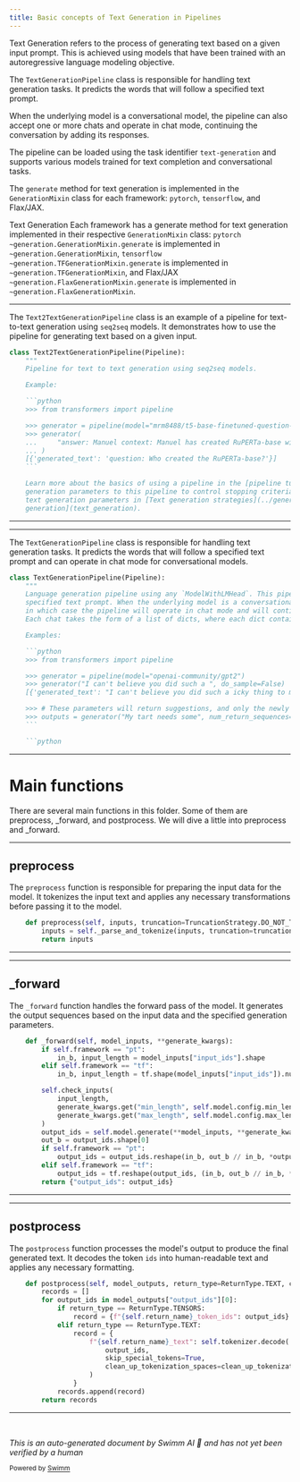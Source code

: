 ```yaml
---
title: Basic concepts of Text Generation in Pipelines
---
```

Text Generation refers to the process of generating text based on a given input prompt. This is achieved using models that have been trained with an autoregressive language modeling objective.

The <SwmToken path="src/transformers/pipelines/text_generation.py" pos="38:2:2" line-data="class TextGenerationPipeline(Pipeline):">`TextGenerationPipeline`</SwmToken> class is responsible for handling text generation tasks. It predicts the words that will follow a specified text prompt.

When the underlying model is a conversational model, the pipeline can also accept one or more chats and operate in chat mode, continuing the conversation by adding its responses.

The pipeline can be loaded using the task identifier <SwmToken path="src/transformers/pipelines/text_generation.py" pos="73:3:5" line-data="    `&quot;text-generation&quot;`.">`text-generation`</SwmToken> and supports various models trained for text completion and conversational tasks.

The <SwmToken path="src/transformers/pipelines/text2text_generation.py" pos="191:9:9" line-data="        output_ids = self.model.generate(**model_inputs, **generate_kwargs)">`generate`</SwmToken> method for text generation is implemented in the <SwmToken path="src/transformers/pipelines/text2text_generation.py" pos="54:24:24" line-data="    documentation](https://huggingface.co/docs/transformers/en/main_classes/text_generation#transformers.generation.GenerationMixin.generate)">`GenerationMixin`</SwmToken> class for each framework: <SwmToken path="src/transformers/pipelines/text2text_generation.py" pos="233:9:9" line-data="    # use bart in pytorch">`pytorch`</SwmToken>, <SwmToken path="src/transformers/pipelines/text2text_generation.py" pos="10:3:3" line-data="    import tensorflow as tf">`tensorflow`</SwmToken>, and Flax/JAX.

Text Generation Each framework has a generate method for text generation implemented in their respective <SwmToken path="src/transformers/pipelines/text2text_generation.py" pos="54:24:24" line-data="    documentation](https://huggingface.co/docs/transformers/en/main_classes/text_generation#transformers.generation.GenerationMixin.generate)">`GenerationMixin`</SwmToken> class: <SwmToken path="src/transformers/pipelines/text2text_generation.py" pos="233:9:9" line-data="    # use bart in pytorch">`pytorch`</SwmToken> `~generation.GenerationMixin.generate` is implemented in `~generation.GenerationMixin`, <SwmToken path="src/transformers/pipelines/text2text_generation.py" pos="10:3:3" line-data="    import tensorflow as tf">`tensorflow`</SwmToken> `~generation.TFGenerationMixin.generate` is implemented in `~generation.TFGenerationMixin`, and Flax/JAX `~generation.FlaxGenerationMixin.generate` is implemented in `~generation.FlaxGenerationMixin`.

<SwmSnippet path="/src/transformers/pipelines/text2text_generation.py" line="26">

---

The <SwmToken path="src/transformers/pipelines/text2text_generation.py" pos="26:2:2" line-data="class Text2TextGenerationPipeline(Pipeline):">`Text2TextGenerationPipeline`</SwmToken> class is an example of a pipeline for text-to-text generation using <SwmToken path="src/transformers/pipelines/text2text_generation.py" pos="28:15:15" line-data="    Pipeline for text to text generation using seq2seq models.">`seq2seq`</SwmToken> models. It demonstrates how to use the pipeline for generating text based on a given input.

````python
class Text2TextGenerationPipeline(Pipeline):
    """
    Pipeline for text to text generation using seq2seq models.

    Example:

    ```python
    >>> from transformers import pipeline

    >>> generator = pipeline(model="mrm8488/t5-base-finetuned-question-generation-ap")
    >>> generator(
    ...     "answer: Manuel context: Manuel has created RuPERTa-base with the support of HF-Transformers and Google"
    ... )
    [{'generated_text': 'question: Who created the RuPERTa-base?'}]
    ```

    Learn more about the basics of using a pipeline in the [pipeline tutorial](../pipeline_tutorial). You can pass text
    generation parameters to this pipeline to control stopping criteria, decoding strategy, and more. Learn more about
    text generation parameters in [Text generation strategies](../generation_strategies) and [Text
    generation](text_generation).

````

---

</SwmSnippet>

<SwmSnippet path="/src/transformers/pipelines/text_generation.py" line="38">

---

The <SwmToken path="src/transformers/pipelines/text_generation.py" pos="38:2:2" line-data="class TextGenerationPipeline(Pipeline):">`TextGenerationPipeline`</SwmToken> class is responsible for handling text generation tasks. It predicts the words that will follow a specified text prompt and can operate in chat mode for conversational models.

````python
class TextGenerationPipeline(Pipeline):
    """
    Language generation pipeline using any `ModelWithLMHead`. This pipeline predicts the words that will follow a
    specified text prompt. When the underlying model is a conversational model, it can also accept one or more chats,
    in which case the pipeline will operate in chat mode and will continue the chat(s) by adding its response(s).
    Each chat takes the form of a list of dicts, where each dict contains "role" and "content" keys.

    Examples:

    ```python
    >>> from transformers import pipeline

    >>> generator = pipeline(model="openai-community/gpt2")
    >>> generator("I can't believe you did such a ", do_sample=False)
    [{'generated_text': "I can't believe you did such a icky thing to me. I'm so sorry. I'm so sorry. I'm so sorry. I'm so sorry. I'm so sorry. I'm so sorry. I'm so sorry. I"}]

    >>> # These parameters will return suggestions, and only the newly created text making it easier for prompting suggestions.
    >>> outputs = generator("My tart needs some", num_return_sequences=4, return_full_text=False)
    ```

    ```python
````

---

</SwmSnippet>

# Main functions

There are several main functions in this folder. Some of them are preprocess, \_forward, and postprocess. We will dive a little into preprocess and \_forward.

<SwmSnippet path="/src/transformers/pipelines/text2text_generation.py" line="176">

---

## preprocess

The <SwmToken path="src/transformers/pipelines/text2text_generation.py" pos="176:3:3" line-data="    def preprocess(self, inputs, truncation=TruncationStrategy.DO_NOT_TRUNCATE, **kwargs):">`preprocess`</SwmToken> function is responsible for preparing the input data for the model. It tokenizes the input text and applies any necessary transformations before passing it to the model.

```python
    def preprocess(self, inputs, truncation=TruncationStrategy.DO_NOT_TRUNCATE, **kwargs):
        inputs = self._parse_and_tokenize(inputs, truncation=truncation, **kwargs)
        return inputs
```

---

</SwmSnippet>

<SwmSnippet path="/src/transformers/pipelines/text2text_generation.py" line="180">

---

## \_forward

The <SwmToken path="src/transformers/pipelines/text2text_generation.py" pos="180:3:3" line-data="    def _forward(self, model_inputs, **generate_kwargs):">`_forward`</SwmToken> function handles the forward pass of the model. It generates the output sequences based on the input data and the specified generation parameters.

```python
    def _forward(self, model_inputs, **generate_kwargs):
        if self.framework == "pt":
            in_b, input_length = model_inputs["input_ids"].shape
        elif self.framework == "tf":
            in_b, input_length = tf.shape(model_inputs["input_ids"]).numpy()

        self.check_inputs(
            input_length,
            generate_kwargs.get("min_length", self.model.config.min_length),
            generate_kwargs.get("max_length", self.model.config.max_length),
        )
        output_ids = self.model.generate(**model_inputs, **generate_kwargs)
        out_b = output_ids.shape[0]
        if self.framework == "pt":
            output_ids = output_ids.reshape(in_b, out_b // in_b, *output_ids.shape[1:])
        elif self.framework == "tf":
            output_ids = tf.reshape(output_ids, (in_b, out_b // in_b, *output_ids.shape[1:]))
        return {"output_ids": output_ids}
```

---

</SwmSnippet>

<SwmSnippet path="/src/transformers/pipelines/text2text_generation.py" line="199">

---

## postprocess

The <SwmToken path="src/transformers/pipelines/text2text_generation.py" pos="199:3:3" line-data="    def postprocess(self, model_outputs, return_type=ReturnType.TEXT, clean_up_tokenization_spaces=False):">`postprocess`</SwmToken> function processes the model's output to produce the final generated text. It decodes the token <SwmToken path="src/transformers/pipelines/text2text_generation.py" pos="164:1:1" line-data="              ids of the generated text.">`ids`</SwmToken> into human-readable text and applies any necessary formatting.

```python
    def postprocess(self, model_outputs, return_type=ReturnType.TEXT, clean_up_tokenization_spaces=False):
        records = []
        for output_ids in model_outputs["output_ids"][0]:
            if return_type == ReturnType.TENSORS:
                record = {f"{self.return_name}_token_ids": output_ids}
            elif return_type == ReturnType.TEXT:
                record = {
                    f"{self.return_name}_text": self.tokenizer.decode(
                        output_ids,
                        skip_special_tokens=True,
                        clean_up_tokenization_spaces=clean_up_tokenization_spaces,
                    )
                }
            records.append(record)
        return records
```

---

</SwmSnippet>

&nbsp;

*This is an auto-generated document by Swimm AI 🌊 and has not yet been verified by a human*

<SwmMeta version="3.0.0" repo-id="Z2l0aHViJTNBJTNBdHJhbnNmb3JtZXJzJTNBJTNBc2h1anV1dQ==" repo-name="transformers" doc-type="overview"><sup>Powered by [Swimm](/)</sup></SwmMeta>
